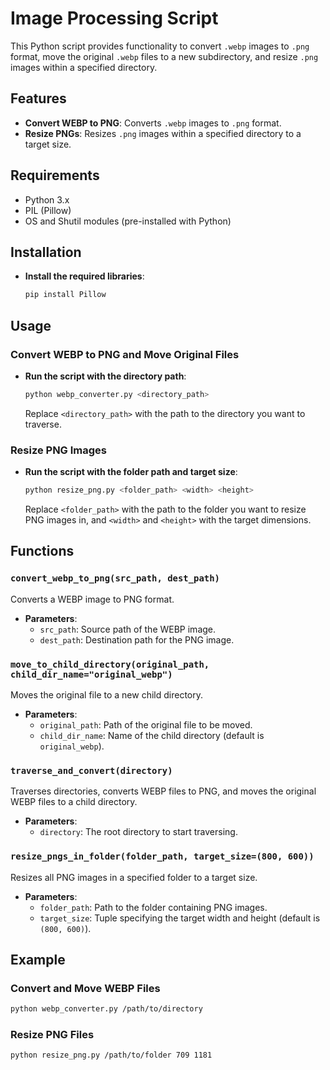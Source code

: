 # Image Processing Script

This Python script provides functionality to convert `.webp` images to `.png` format, move the original `.webp` files to a new subdirectory, and resize `.png` images within a specified directory.

## Features
- **Convert WEBP to PNG**: Converts `.webp` images to `.png` format.
- **Resize PNGs**: Resizes `.png` images within a specified directory to a target size.

## Requirements
- Python 3.x
- PIL (Pillow)
- OS and Shutil modules (pre-installed with Python)

## Installation
- **Install the required libraries**:
    ```bash
    pip install Pillow
    ```

## Usage

### Convert WEBP to PNG and Move Original Files

- **Run the script with the directory path**:

    ```bash
    python webp_converter.py <directory_path>
    ```

    Replace `<directory_path>` with the path to the directory you want to traverse.

### Resize PNG Images

- **Run the script with the folder path and target size**:
    ```bash
    python resize_png.py <folder_path> <width> <height>
    ```

    Replace `<folder_path>` with the path to the folder you want to resize PNG images in, and `<width>` and `<height>` with the target dimensions.

## Functions

### `convert_webp_to_png(src_path, dest_path)`
Converts a WEBP image to PNG format.

- **Parameters**:
  - `src_path`: Source path of the WEBP image.
  - `dest_path`: Destination path for the PNG image.

### `move_to_child_directory(original_path, child_dir_name="original_webp")`
Moves the original file to a new child directory.

- **Parameters**:
  - `original_path`: Path of the original file to be moved.
  - `child_dir_name`: Name of the child directory (default is `original_webp`).

### `traverse_and_convert(directory)`
Traverses directories, converts WEBP files to PNG, and moves the original WEBP files to a child directory.

- **Parameters**:
  - `directory`: The root directory to start traversing.

### `resize_pngs_in_folder(folder_path, target_size=(800, 600))`
Resizes all PNG images in a specified folder to a target size.

- **Parameters**:
  - `folder_path`: Path to the folder containing PNG images.
  - `target_size`: Tuple specifying the target width and height (default is `(800, 600)`).

## Example

### Convert and Move WEBP Files
```bash
python webp_converter.py /path/to/directory
```

### Resize PNG Files
```bash
python resize_png.py /path/to/folder 709 1181
```
